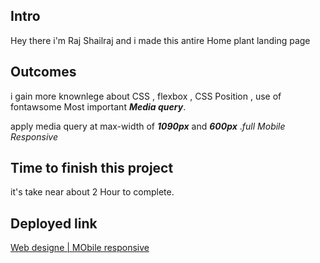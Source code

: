 ## Intro

Hey there i'm Raj Shailraj and i made this antire Home plant landing page

## Outcomes

i gain more knownlege about CSS ,  flexbox , CSS Position , use of fontawsome Most important ***Media query***.

apply media query at max-width of ***1090px*** and ***600px*** .*full Mobile Responsive*


## Time to finish this project

it's take near about 2 Hour to complete.

## Deployed link

[Web designe | MObile responsive](home-plant.netlify.app)